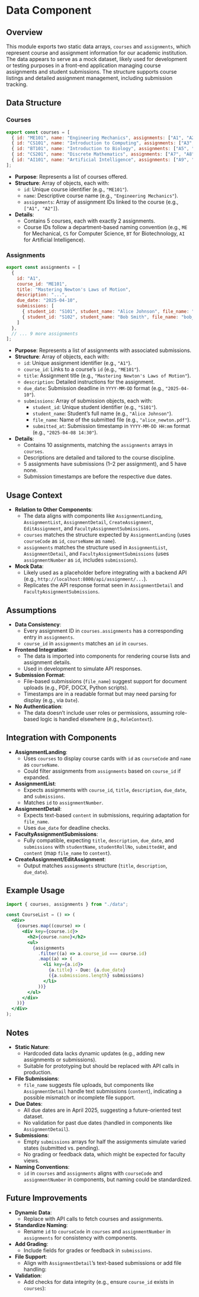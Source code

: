 # Data Component

## Overview

This module exports two static data arrays, `courses` and `assignments`, which represent course and assignment information for our academic institution. The data appears to serve as a mock dataset, likely used for development or testing purposes in a front-end application managing course assignments and student submissions. The structure supports course listings and detailed assignment management, including submission tracking.

## Data Structure

### Courses

```javascript
export const courses = [
  { id: "ME101", name: "Engineering Mechanics", assignments: ["A1", "A2"] },
  { id: "CS101", name: "Introduction to Computing", assignments: ["A3", "A4"] },
  { id: "BT101", name: "Introduction to Biology", assignments: ["A5", "A6"] },
  { id: "CS201", name: "Discrete Mathematics", assignments: ["A7", "A8"] },
  { id: "AI101", name: "Artificial Intelligence", assignments: ["A9", "A10"] }
];
```

- **Purpose**: Represents a list of courses offered.
- **Structure**: Array of objects, each with:
  - `id`: Unique course identifier (e.g., `"ME101"`).
  - `name`: Descriptive course name (e.g., `"Engineering Mechanics"`).
  - `assignments`: Array of assignment IDs linked to the course (e.g., `["A1", "A2"]`).
- **Details**:
  - Contains 5 courses, each with exactly 2 assignments.
  - Course IDs follow a department-based naming convention (e.g., `ME` for Mechanical, `CS` for Computer Science, `BT` for Biotechnology, `AI` for Artificial Intelligence).

### Assignments

```javascript
export const assignments = [
  {
    id: "A1",
    course_id: "ME101",
    title: "Mastering Newton's Laws of Motion",
    description: "...",
    due_date: "2025-04-10",
    submissions: [
      { student_id: "S101", student_name: "Alice Johnson", file_name: "alice_newton.pdf", submitted_at: "2025-04-08 14:30" },
      { student_id: "S102", student_name: "Bob Smith", file_name: "bob_newton.docx", submitted_at: "2025-04-09 16:45" }
    ]
  },
  // ... 9 more assignments
];
```

- **Purpose**: Represents a list of assignments with associated submissions.
- **Structure**: Array of objects, each with:
  - `id`: Unique assignment identifier (e.g., `"A1"`).
  - `course_id`: Links to a course’s `id` (e.g., `"ME101"`).
  - `title`: Assignment title (e.g., `"Mastering Newton's Laws of Motion"`).
  - `description`: Detailed instructions for the assignment.
  - `due_date`: Submission deadline in `YYYY-MM-DD` format (e.g., `"2025-04-10"`).
  - `submissions`: Array of submission objects, each with:
    - `student_id`: Unique student identifier (e.g., `"S101"`).
    - `student_name`: Student’s full name (e.g., `"Alice Johnson"`).
    - `file_name`: Name of the submitted file (e.g., `"alice_newton.pdf"`).
    - `submitted_at`: Submission timestamp in `YYYY-MM-DD HH:mm` format (e.g., `"2025-04-08 14:30"`).
- **Details**:
  - Contains 10 assignments, matching the `assignments` arrays in `courses`.
  - Descriptions are detailed and tailored to the course discipline.
  - 5 assignments have submissions (1–2 per assignment), and 5 have none.
  - Submission timestamps are before the respective due dates.

## Usage Context

- **Relation to Other Components**:
  - The data aligns with components like `AssignmentLanding`, `AssignmentList`, `AssignmentDetail`, `CreateAssignment`, `EditAssignment`, and `FacultyAssignmentSubmissions`.
  - `courses` matches the structure expected by `AssignmentLanding` (uses `courseCode` as `id`, `courseName` as `name`).
  - `assignments` matches the structure used in `AssignmentList`, `AssignmentDetail`, and `FacultyAssignmentSubmissions` (uses `assignmentNumber` as `id`, includes `submissions`).
- **Mock Data**:
  - Likely used as a placeholder before integrating with a backend API (e.g., `http://localhost:8000/api/assignment/...`).
  - Replicates the API response format seen in `AssignmentDetail` and `FacultyAssignmentSubmissions`.

## Assumptions

- **Data Consistency**:
  - Every assignment ID in `courses.assignments` has a corresponding entry in `assignments`.
  - `course_id` in `assignments` matches an `id` in `courses`.
- **Frontend Integration**:
  - The data is imported into components for rendering course lists and assignment details.
  - Used in development to simulate API responses.
- **Submission Format**:
  - File-based submissions (`file_name`) suggest support for document uploads (e.g., PDF, DOCX, Python scripts).
  - Timestamps are in a readable format but may need parsing for display (e.g., via `Date`).
- **No Authentication**:
  - The data doesn’t include user roles or permissions, assuming role-based logic is handled elsewhere (e.g., `RoleContext`).


## Integration with Components

- **AssignmentLanding**:
  - Uses `courses` to display course cards with `id` as `courseCode` and `name` as `courseName`.
  - Could filter assignments from `assignments` based on `course_id` if expanded.
- **AssignmentList**:
  - Expects assignments with `course_id`, `title`, `description`, `due_date`, and `submissions`.
  - Matches `id` to `assignmentNumber`.
- **AssignmentDetail**:
  - Expects text-based `content` in submissions, requiring adaptation for `file_name`.
  - Uses `due_date` for deadline checks.
- **FacultyAssignmentSubmissions**:
  - Fully compatible, expecting `title`, `description`, `due_date`, and `submissions` with `studentName`, `studentRollNo`, `submittedAt`, and `content` (map `file_name` to `content`).
- **CreateAssignment/EditAssignment**:
  - Output matches `assignments` structure (`title`, `description`, `due_date`).

## Example Usage

```jsx
import { courses, assignments } from "./data";

const CourseList = () => (
  <div>
    {courses.map((course) => (
      <div key={course.id}>
        <h2>{course.name}</h2>
        <ul>
          {assignments
            .filter((a) => a.course_id === course.id)
            .map((a) => (
              <li key={a.id}>
                {a.title} - Due: {a.due_date}
                ({a.submissions.length} submissions)
              </li>
            ))}
        </ul>
      </div>
    ))}
  </div>
);
```

## Notes

- **Static Nature**:
  - Hardcoded data lacks dynamic updates (e.g., adding new assignments or submissions).
  - Suitable for prototyping but should be replaced with API calls in production.
- **File Submissions**:
  - `file_name` suggests file uploads, but components like `AssignmentDetail` handle text submissions (`content`), indicating a possible mismatch or incomplete file support.
- **Due Dates**:
  - All due dates are in April 2025, suggesting a future-oriented test dataset.
  - No validation for past due dates (handled in components like `AssignmentDetail`).
- **Submissions**:
  - Empty `submissions` arrays for half the assignments simulate varied states (submitted vs. pending).
  - No grading or feedback data, which might be expected for faculty views.
- **Naming Conventions**:
  - `id` in `courses` and `assignments` aligns with `courseCode` and `assignmentNumber` in components, but naming could be standardized.

## Future Improvements

- **Dynamic Data**:
  - Replace with API calls to fetch courses and assignments.
- **Standardize Naming**:
  - Rename `id` to `courseCode` in `courses` and `assignmentNumber` in `assignments` for consistency with components.
- **Add Grading**:
  - Include fields for grades or feedback in `submissions`.
- **File Support**:
  - Align with `AssignmentDetail`’s text-based submissions or add file handling:
- **Validation**:
  - Add checks for data integrity (e.g., ensure `course_id` exists in `courses`):
